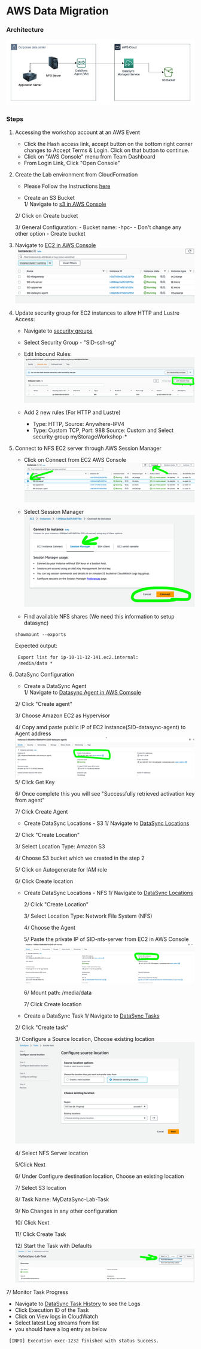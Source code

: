 # AWS Data Migration
### Architecture

![Lab1-Diagram](Images/Lustre-Lab-1.jpg)

### Steps

1. Accessing the workshop account at an AWS Event
   - Click the Hash access link, accept button on the bottom right corner changes to Accept Terms & Login. Click on that button to continue. 
   - Click on "AWS Console" menu from Team Dashboard
   - From Login Link, Click "Open Console" 
    
2. Create the Lab environment from CloudFormation
   - Please Follow the Instructions [here](Create-CFN.md)
    
   - Create an S3 Bucket <br>
    1/ Navigate to [s3 in AWS Console](https://s3.console.aws.amazon.com/s3/buckets?region=us-east-1&region=us-east-1)
     
    2/ Click on Create bucket

    3/ General Configuration:
       - Bucket name: <company>-hpc-<anyuniquename>
       - Don't change any other option
       - Create bucket
    
3. Navigate to [EC2 in AWS Console](https://us-east-1.console.aws.amazon.com/ec2/home?region=us-east-1#Instances:instanceState=running)
   ![Ec2](Images/files.png)
   
4. Update security group for EC2 instances to allow HTTP and Lustre Access:
   - Navigate to [security groups](https://us-east-1.console.aws.amazon.com/ec2/home?region=us-east-1#SecurityGroups:)
   - Select Security Group - "SID-ssh-sg"
   - Edit Inbound Rules:
     ![SG](Images/sg.png)
     
   - Add 2 new rules (For HTTP and Lustre)
     - Type: HTTP, Source: Anywhere-IPV4
     - Type: Custom TCP, Port: 988 Source: Custom and Select security group myStorageWorkshop-* 
5. Connect to NFS EC2 server through AWS Session Manager
   - Click on Connect from EC2 AWS Console
    ![EC2-Console](Images/Ec2-Connect.png)
   
   - Select Session Manager
    ![SM](Images/ssm.png)
     
   - Find available NFS shares (We need this information to setup datasync)
    ```shell
    showmount --exports
    ```
   Expected output:
   ```shell
    Export list for ip-10-11-12-141.ec2.internal:
    /media/data *
   ```
6. DataSync Configuration
   
   - Create a DataSync Agent <br>
    1/ Navigate to [Datasync Agent in AWS Comsole](https://us-east-1.console.aws.amazon.com/datasync/home?region=us-east-1#/agents)
     
    2/ Click "Create agent"
     
    3/  Choose Amazon EC2 as Hypervisor
   
    4/ Copy amd paste public IP of EC2 instance(SID-datasync-agent) to Agent address
       ![IP](Images/ip.png)
    5/ Click Get Key
   
    6/ Once complete this you will see "Successfully retrieved activation key from agent"
  
    7/ Click Create Agent


   - Create DataSync Locations - S3
   1/ Navigate to [DataSync Locations](https://us-east-1.console.aws.amazon.com/datasync/home?region=us-east-1#/locations)
     
   2/ Click "Create Location"
   
   3/ Select Location Type: Amazon S3
   
   4/ Choose S3 bucket which we created in the step 2
   
   5/ Click on Autogenerate for IAM role 
   
   6/ Click Create location
   
   - Create DataSync Locations - NFS
     1/ Navigate to [DataSync Locations](https://us-east-1.console.aws.amazon.com/datasync/home?region=us-east-1#/locations)
     
     2/ Click "Create Location"

     3/ Select Location Type: Network File System (NFS)

     4/ Choose the Agent
     
     5/ Paste the private IP of SID-nfs-server from EC2 in AWS Console
        ![NFS-IP](Images/nfs=op.png)
     
     6/ Mount path:  /media/data

     7/ Click Create location

   - Create a DataSync Task
   1/ Navigate to [DataSync Tasks](https://us-east-1.console.aws.amazon.com/datasync/home?region=us-east-1#/tasks)
     
   2/ Click "Create task"
   
   3/ Configure a Source location, Choose existing location
     ![Task](Images/D-Task.png)
   
   4/ Select NFS Server location
   
   5/Click Next

   6/ Under Configure destination location, Choose an existing location

   7/ Select S3 location
   
   8/ Task Name: MyDataSync-Lab-Task

   9/ No Changes in any other configuration
   
   10/ Click Next

   11/ Click Create Task
   
   12/ Start the Task with Defaults
   ![Task](Images/Task.png)
   
7/ Monitor Task Progress 
   - Navigate to [DataSync Task History](https://us-east-1.console.aws.amazon.com/datasync/home?region=us-east-1#/history) to see the Logs
   - Click Execution ID of the Task
   - Click on View logs in CloudWatch
   - Select latest Log streams from list
   - you should have a log entry as below
   ```shell
    [INFO] Execution exec-1232 finished with status Success.
   ```
